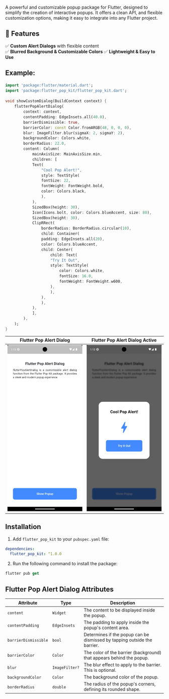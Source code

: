 A powerful and customizable popup package for Flutter, designed to simplify the creation of interactive popups. It offers a clean API, and flexible customization options, making it easy to integrate into any Flutter project.

## 📌 Features

✅ **Custom Alert Dialogs** with flexible content  
✅ **Blurred Background & Customizable Colors**
✅ **Lightweight & Easy to Use**

## Example:

```dart
import 'package:flutter/material.dart';
import 'package:flutter_pop_kit/flutter_pop_kit.dart';

void showCustomDialog(BuildContext context) {
    flutterPopAlertDialog(
        context: context,
        contentPadding: EdgeInsets.all(40.0),
        barrierDismissible: true,
        barrierColor: const Color.fromARGB(48, 0, 0, 0),
        blur: ImageFilter.blur(sigmaX: 2, sigmaY: 2),
        backgroundColor: Colors.white,
        borderRadius: 22.0,
        content: Column(
            mainAxisSize: MainAxisSize.min,
            children: [
            Text(
                "Cool Pop Alert!",
                style: TextStyle(
                fontSize: 22,
                fontWeight: FontWeight.bold,
                color: Colors.black,
                ),
            ),
            SizedBox(height: 30),
            Icon(Icons.bolt, color: Colors.blueAccent, size: 80),
            SizedBox(height: 30),
            ClipRRect(
                borderRadius: BorderRadius.circular(10),
                child: Container(
                padding: EdgeInsets.all(20),
                color: Colors.blueAccent,
                child: Center(
                    child: Text(
                    "Try It Out",
                    style: TextStyle(
                        color: Colors.white,
                        fontSize: 16.0,
                        fontWeight: FontWeight.w600,
                    ),
                    ),
                ),
                ),
            ),
            ],
        ),
    );
}
```

| Flutter Pop Alert Dialog                                                                                                             | Flutter Pop Alert Dialog Active                                                                                                      |
| ------------------------------------------------------------------------------------------------------------------------------------ | ------------------------------------------------------------------------------------------------------------------------------------ |
| <img width="300" src="https://github.com/preciousMzembe/flutter_pop_kit/blob/main/example/flutter_pop_alert_dialog_1.png?raw=true"/> | <img width="300" src="https://github.com/preciousMzembe/flutter_pop_kit/blob/main/example/flutter_pop_alert_dialog_2.png?raw=true"/> |

## Installation

1. Add `flutter_pop_kit` to your `pubspec.yaml` file:

```yaml
dependencies:
  flutter_pop_kit: ^1.0.0
```

2. Run the following command to install the package:

```dart
flutter pub get
```

## Flutter Pop Alert Dialog Attributes

| Attribute            | Type           | Description                                                              |
| -------------------- | -------------- | ------------------------------------------------------------------------ |
| `content`            | `Widget`       | The content to be displayed inside the popup.                            |
| `contentPadding`     | `EdgeInsets`   | The padding to apply inside the popup's content area.                    |
| `barrierDismissible` | `bool`         | Determines if the popup can be dismissed by tapping outside the barrier. |
| `barrierColor`       | `Color`        | The color of the barrier (background) that appears behind the popup.     |
| `blur`               | `ImageFilter?` | The blur effect to apply to the barrier. This is optional.               |
| `backgroundColor`    | `Color`        | The background color of the popup.                                       |
| `borderRadius`       | `double`       | The radius of the popup's corners, defining its rounded shape.           |
